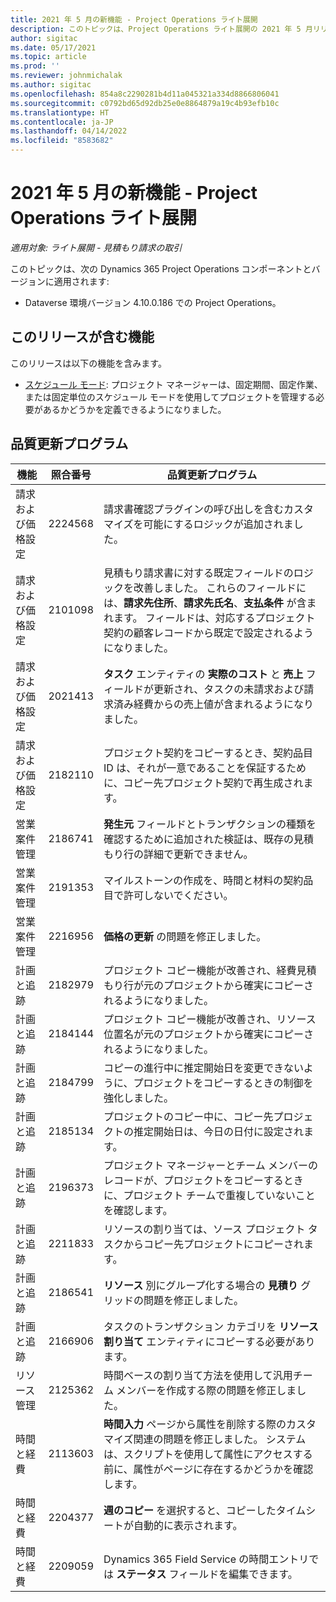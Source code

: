 ```yaml
---
title: 2021 年 5 月の新機能 - Project Operations ライト展開
description: このトピックは、Project Operations ライト展開の 2021 年 5 月リリースで利用可能な品質アップデートに関する情報を提供します。
author: sigitac
ms.date: 05/17/2021
ms.topic: article
ms.prod: ''
ms.reviewer: johnmichalak
ms.author: sigitac
ms.openlocfilehash: 854a8c2290281b4d11a045321a334d8866806041
ms.sourcegitcommit: c0792bd65d92db25e0e8864879a19c4b93efb10c
ms.translationtype: HT
ms.contentlocale: ja-JP
ms.lasthandoff: 04/14/2022
ms.locfileid: "8583682"
---
```

# <a name="whats-new-may-2021---project-operations-lite-deployment"></a>2021 年 5 月の新機能 - Project Operations ライト展開

_適用対象: ライト展開 - 見積もり請求の取引_

このトピックは、次の Dynamics 365 Project Operations コンポーネントとバージョンに適用されます:

   - Dataverse 環境バージョン 4.10.0.186 での Project Operations。

## <a name="features-included-in-this-release"></a>このリリースが含む機能

このリリースは以下の機能を含みます。

- [スケジュール モード](../../project-management/scheduling-modes.md): プロジェクト マネージャーは、固定期間、固定作業、または固定単位のスケジュール モードを使用してプロジェクトを管理する必要があるかどうかを定義できるようになりました。

## <a name="quality-updates"></a>品質更新プログラム

| **機能** | **照合番号** | **品質更新プログラム** |
| --- | --- | --- |
| 請求および価格設定 | 2224568 | 請求書確認プラグインの呼び出しを含むカスタマイズを可能にするロジックが追加されました。 |
| 請求および価格設定 | 2101098 | 見積もり請求書に対する既定フィールドのロジックを改善しました。 これらのフィールドには、**請求先住所**、**請求先氏名**、**支払条件** が含まれます。 フィールドは、対応するプロジェクト契約の顧客レコードから既定で設定されるようになりました。 |
| 請求および価格設定 | 2021413 | **タスク** エンティティの **実際のコスト** と **売上** フィールドが更新され、タスクの未請求および請求済み経費からの売上値が含まれるようになりました。 |
| 請求および価格設定 | 2182110 | プロジェクト契約をコピーするとき、契約品目 ID は、それが一意であることを保証するために、コピー先プロジェクト契約で再生成されます。 |
| 営業案件管理 | 2186741 | **発生元** フィールドとトランザクションの種類を確認するために追加された検証は、既存の見積もり行の詳細で更新できません。 |
| 営業案件管理 | 2191353 | マイルストーンの作成を、時間と材料の契約品目で許可しないでください。 |
| 営業案件管理 | 2216956 | **価格の更新** の問題を修正しました。 |
| 計画と追跡 | 2182979 | プロジェクト コピー機能が改善され、経費見積もり行が元のプロジェクトから確実にコピーされるようになりました。 |
| 計画と追跡 | 2184144 | プロジェクト コピー機能が改善され、リソース位置名が元のプロジェクトから確実にコピーされるようになりました。 |
| 計画と追跡 | 2184799 | コピーの進行中に推定開始日を変更できないように、プロジェクトをコピーするときの制御を強化しました。 |
| 計画と追跡 | 2185134 | プロジェクトのコピー中に、コピー先プロジェクトの推定開始日は、今日の日付に設定されます。 |
| 計画と追跡 | 2196373 | プロジェクト マネージャーとチーム メンバーのレコードが、プロジェクトをコピーするときに、プロジェクト チームで重複していないことを確認します。 |
| 計画と追跡 | 2211833 | リソースの割り当ては、ソース プロジェクト タスクからコピー先プロジェクトにコピーされます。 |
| 計画と追跡 | 2186541 | **リソース** 別にグループ化する場合の **見積り** グリッドの問題を修正しました。 |
| 計画と追跡 | 2166906 | タスクのトランザクション カテゴリを **リソース割り当て** エンティティにコピーする必要があります。 |
| リソース管理 | 2125362 | 時間ベースの割り当て方法を使用して汎用チーム メンバーを作成する際の問題を修正しました。 |
| 時間と経費 | 2113603 | **時間入力** ページから属性を削除する際のカスタマイズ関連の問題を修正しました。 システムは、スクリプトを使用して属性にアクセスする前に、属性がページに存在するかどうかを確認します。 |
| 時間と経費 | 2204377 | **週のコピー** を選択すると、コピーしたタイムシートが自動的に表示されます。 |
| 時間と経費 | 2209059 | Dynamics 365 Field Service の時間エントリでは **ステータス** フィールドを編集できます。 |
